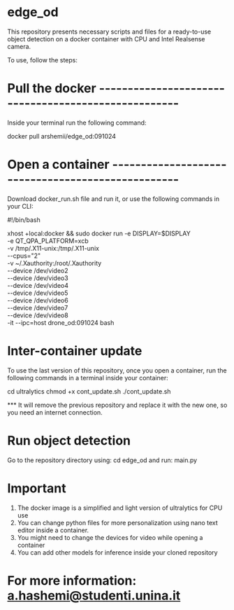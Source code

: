 # edge_od
This repository presents necessary scripts and files for a ready-to-use object detection on a docker container with CPU and Intel Realsense camera.

To use, follow the steps:

# Pull the docker ----------------------------------------------------

Inside your terminal run the following command:

docker pull arshemii/edge_od:091024



# Open a container --------------------------------------------------

Download docker_run.sh file and run it, or use the following commands in your CLI:

#!/bin/bash

xhost +local:docker && sudo docker run -e DISPLAY=$DISPLAY \
    -e QT_QPA_PLATFORM=xcb \
    -v /tmp/.X11-unix:/tmp/.X11-unix \
    --cpus="2" \
    -v ~/.Xauthority:/root/.Xauthority \
    --device /dev/video2 \
    --device /dev/video3 \
    --device /dev/video4 \
    --device /dev/video5 \
    --device /dev/video6 \
    --device /dev/video7 \
    --device /dev/video8 \
    -it --ipc=host drone_od:091024 bash



# Inter-container update

To use the last version of this repository, once you open a container, run the following commands in a terminal inside your container:

cd ultralytics
chmod +x cont_update.sh
./cont_update.sh

*** It will remove the previous repository and replace it with the new one, so you need an internet connection.



# Run object detection

Go to the repository directory using:
cd edge_od
and run:
main.py

# Important

1. The docker image is a simplified and light version of ultralytics for CPU use
2. You can change python files for more personalization using nano text editor inside a container.
3. You might need to change the devices for video while opening a container
4. You can add other models for inference inside your cloned repository


# For more information: a.hashemi@studenti.unina.it
